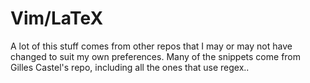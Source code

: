 # Vim/LaTeX
A lot of this stuff comes from other repos that I may or may not have changed to suit my own preferences.  Many of the snippets come from Gilles Castel's repo, including all the ones that use regex..
